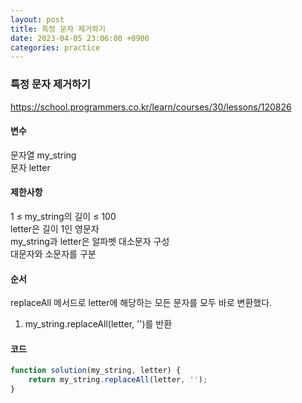 ```yaml
---
layout: post
title: 특정 문자 제거하기
date: 2023-04-05 23:06:00 +0900
categories: practice
---
```

### 특정 문자 제거하기    
https://school.programmers.co.kr/learn/courses/30/lessons/120826    
    
#### 변수    
문자열 my_string    
문자 letter    
    
#### 제한사항    
1 ≤ my_string의 길이 ≤ 100    
letter은 길이 1인 영문자    
my_string과 letter은 알파벳 대소문자 구성    
대문자와 소문자를 구분    
    
#### 순서    
replaceAll 메서드로 letter에 해당하는 모든 문자를 모두 바로 변환했다.    
1. my_string.replaceAll(letter, '')를 반환
    
#### 코드    
```JavaScript
function solution(my_string, letter) {
    return my_string.replaceAll(letter, '');
}
```
